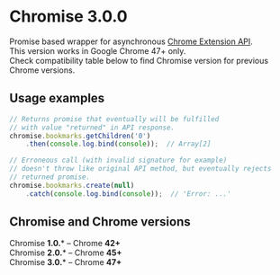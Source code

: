 # Chromise 3.0.0

Promise based wrapper for asynchronous [Chrome Extension API](https://developer.chrome.com/extensions/api_index).  
This version works in Google Chrome 47+ only.  
Check compatibility table below to find Chromise version for previous Chrome versions.  

## Usage examples
~~~js
// Returns promise that eventually will be fulfilled
// with value "returned" in API response.
chromise.bookmarks.getChildren('0')
    .then(console.log.bind(console));  // Array[2]

// Erroneous call (with invalid signature for example)
// doesn't throw like original API method, but eventually rejects
// returned promise.
chromise.bookmarks.create(null)
    .catch(console.log.bind(console));  // 'Error: ...'
~~~

## Chromise and Chrome versions
Chromise **1.0.*** – Chrome **42+**  
Chromise **2.0.*** – Chrome **45+**  
Chromise **3.0.*** – Chrome **47+**  
